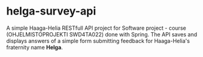 # helga-survey-api
A simple Haaga-Helia RESTfull API project for Software project - course (OHJELMISTOPROJEKTI SWD4TA022) done with Spring. The API saves and displays answers of a simple form submitting feedback for Haaga-Helia's fraternity name **Helga**.
